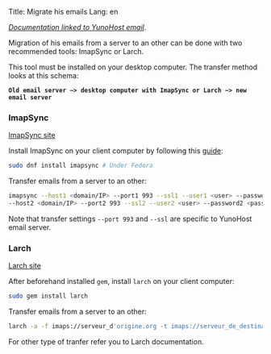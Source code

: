 Title: Migrate his emails
Lang: en

*[Documentation linked to YunoHost email](/email_fr)*.

Migration of his emails from a server to an other can be done with two recommended tools: ImapSync or Larch.

This tool must be installed on your desktop computer. The transfer method looks at this schema:

**`Old email server −> desktop computer with ImapSync or Larch −> new email server`**

### ImapSync
[ImapSync site](http://imapsync.lamiral.info/)

Install ImapSync on your client computer by following this [guide](http://imapsync.lamiral.info/INSTALL):
```bash
sudo dnf install imapsync # Under Fedora
```
Transfer emails from a server to an other:
```bash
imapsync --host1 <domain/IP> --port1 993 --ssl1 --user1 <user> --password1 <password> \
--host2 <domain/IP> --port2 993 --ssl2 --user2 <user> --password2 <password>
```

Note that transfer settings `--port 993` and `--ssl` are specific to YunoHost email server.

### Larch
[Larch site](https://github.com/rgrove/larch/)

After beforehand installed `gem`, install `larch` on your client computer:
```bash
sudo gem install larch
```
Transfer emails from a server to an other:
```bash
larch -a -f imaps://serveur_d'origine.org -t imaps://serveur_de_destination.org
```
For other type of tranfer refer you to Larch documentation.
